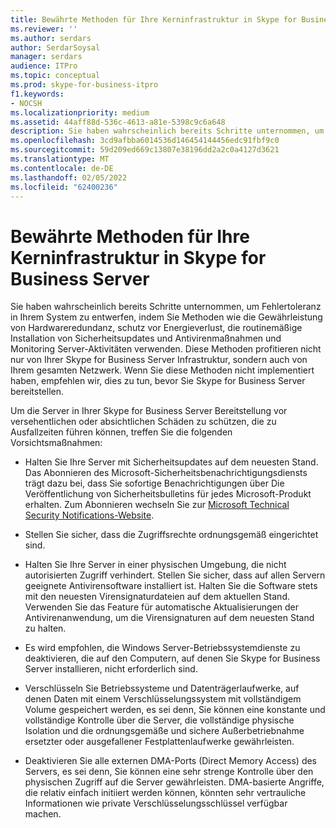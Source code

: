 ```yaml
---
title: Bewährte Methoden für Ihre Kerninfrastruktur in Skype for Business Server
ms.reviewer: ''
ms.author: serdars
author: SerdarSoysal
manager: serdars
audience: ITPro
ms.topic: conceptual
ms.prod: skype-for-business-itpro
f1.keywords:
- NOCSH
ms.localizationpriority: medium
ms.assetid: 44aff88d-536c-4613-a81e-5398c9c6a648
description: Sie haben wahrscheinlich bereits Schritte unternommen, um Fehlertoleranz in Ihrem System zu entwerfen, indem Sie Methoden wie die Gewährleistung von Hardwareredundanz, schutz vor Energieverlust, die routinemäßige Installation von Sicherheitsupdates und Antivirenmaßnahmen und Monitoring Server-Aktivitäten verwenden. Diese Methoden profitieren nicht nur von Ihrer Skype for Business Server Infrastruktur, sondern auch von Ihrem gesamten Netzwerk. Wenn Sie diese Methoden nicht implementiert haben, empfehlen wir, dies zu tun, bevor Sie Skype for Business Server bereitstellen.
ms.openlocfilehash: 3cd9afbba6014536d146454144456edc91fbf9c0
ms.sourcegitcommit: 59d209ed669c13807e38196dd2a2c0a4127d3621
ms.translationtype: MT
ms.contentlocale: de-DE
ms.lasthandoff: 02/05/2022
ms.locfileid: "62400236"
---
```

# <a name="best-practices-for-your-core-infrastructure-in-skype-for-business-server"></a>Bewährte Methoden für Ihre Kerninfrastruktur in Skype for Business Server
 
Sie haben wahrscheinlich bereits Schritte unternommen, um Fehlertoleranz in Ihrem System zu entwerfen, indem Sie Methoden wie die Gewährleistung von Hardwareredundanz, schutz vor Energieverlust, die routinemäßige Installation von Sicherheitsupdates und Antivirenmaßnahmen und Monitoring Server-Aktivitäten verwenden. Diese Methoden profitieren nicht nur von Ihrer Skype for Business Server Infrastruktur, sondern auch von Ihrem gesamten Netzwerk. Wenn Sie diese Methoden nicht implementiert haben, empfehlen wir, dies zu tun, bevor Sie Skype for Business Server bereitstellen.
  
Um die Server in Ihrer Skype for Business Server Bereitstellung vor versehentlichen oder absichtlichen Schäden zu schützen, die zu Ausfallzeiten führen können, treffen Sie die folgenden Vorsichtsmaßnahmen:
  
- Halten Sie Ihre Server mit Sicherheitsupdates auf dem neuesten Stand. Das Abonnieren des Microsoft-Sicherheitsbenachrichtigungsdiensts trägt dazu bei, dass Sie sofortige Benachrichtigungen über Die Veröffentlichung von Sicherheitsbulletins für jedes Microsoft-Produkt erhalten. Zum Abonnieren wechseln Sie zur [Microsoft Technical Security Notifications-Website](https://go.microsoft.com/fwlink/p/?LinkId=145202).
    
- Stellen Sie sicher, dass die Zugriffsrechte ordnungsgemäß eingerichtet sind.
    
- Halten Sie Ihre Server in einer physischen Umgebung, die nicht autorisierten Zugriff verhindert. Stellen Sie sicher, dass auf allen Servern geeignete Antivirensoftware installiert ist. Halten Sie die Software stets mit den neuesten Virensignaturdateien auf dem aktuellen Stand. Verwenden Sie das Feature für automatische Aktualisierungen der Antivirenanwendung, um die Virensignaturen auf dem neuesten Stand zu halten.
    
- Es wird empfohlen, die Windows Server-Betriebssystemdienste zu deaktivieren, die auf den Computern, auf denen Sie Skype for Business Server installieren, nicht erforderlich sind.
    
- Verschlüsseln Sie Betriebssysteme und Datenträgerlaufwerke, auf denen Daten mit einem Verschlüsselungssystem mit vollständigem Volume gespeichert werden, es sei denn, Sie können eine konstante und vollständige Kontrolle über die Server, die vollständige physische Isolation und die ordnungsgemäße und sichere Außerbetriebnahme ersetzter oder ausgefallener Festplattenlaufwerke gewährleisten.
    
- Deaktivieren Sie alle externen DMA-Ports (Direct Memory Access) des Servers, es sei denn, Sie können eine sehr strenge Kontrolle über den physischen Zugriff auf die Server gewährleisten. DMA-basierte Angriffe, die relativ einfach initiiert werden können, könnten sehr vertrauliche Informationen wie private Verschlüsselungsschlüssel verfügbar machen.
    

